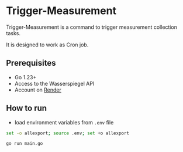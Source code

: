 # Trigger-Measurement

Trigger-Measurement is a command to trigger measurement collection tasks.

It is designed to work as Cron job.

## Prerequisites

- Go 1.23+
- Access to the Wasserspiegel API
- Account on [Render](https://render.com)

## How to run

- load environment variables from `.env` file

```bash
set -o allexport; source .env; set +o allexport

go run main.go
```

